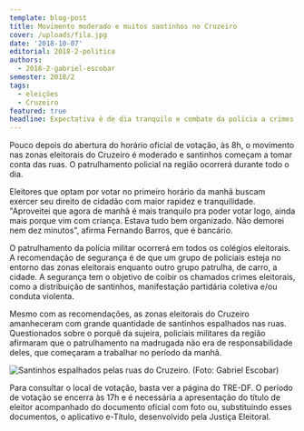 ```yaml
---
template: blog-post
title: Movimento moderado e muitos santinhos no Cruzeiro
cover: /uploads/fila.jpg
date: '2018-10-07'
editorial: 2018-2-politica
authors:
  - 2018-2-gabriel-escobar
semester: 2018/2
tags:
  - eleições
  - Cruzeiro
featured: true
headline: Expectativa é de dia tranquilo e combate da polícia a crimes eleitorais
---
```

Pouco depois do abertura do horário oficial de votação, às 8h, o movimento nas zonas eleitorais do Cruzeiro é moderado e santinhos começam a tomar conta das ruas. O patrulhamento policial na região ocorrerá durante todo o dia.

Eleitores que optam por votar no primeiro horário da manhã buscam exercer seu direito de cidadão com maior rapidez e tranquilidade. "Aproveitei que agora de manhã é mais tranquilo pra poder votar logo, ainda mais porque vim com criança. Estava tudo bem organizado. Não demorei nem dez minutos", afirma Fernando Barros, que é bancário.

O patrulhamento da polícia militar ocorrerá em todos os colégios eleitorais. A recomendação de segurança é de que um grupo de policiais esteja no entorno das zonas eleitorais enquanto outro grupo patrulha, de carro, a cidade. A segurança tem o objetivo de coibir os chamados crimes eleitorais, como a distribuição de santinhos, manifestação partidária coletiva e/ou conduta violenta.

Mesmo com as recomendações, as zonas eleitorais do Cruzeiro amanheceram com grande quantidade de santinhos espalhados nas ruas. Questionados sobre o porquê da sujeira, policiais militares da região afirmaram que o patrulhamento na madrugada não era de responsabilidade deles, que começaram a trabalhar no período da manhã.

![Santinhos espalhados pelas ruas do Cruzeiro. (Foto: Gabriel Escobar)](/uploads/img_1304.jpeg)

Para consultar o local de votação, basta ver a página do TRE-DF. O período de votação se encerra às 17h e é necessária a apresentação do título de eleitor acompanhado do documento oficial com foto ou, substituindo esses documentos, o aplicativo e-Título, desenvolvido pela Justiça Eleitoral.
